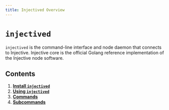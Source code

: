 ```yaml
---
title: Injectived Overview
---
```


# `injectived`

`injectived` is the command-line interface and node daemon that connects to Injective. Injective core is the official Golang reference implementation of the Injective node software.


## Contents

1. **[Install `injectived`](./01_install.md)**
2. **[Using `injectived`](./02_using.md)**
3. **[Commands](./03_commands.md)**
4. **[Subcommands](./04_subcommands.md)**